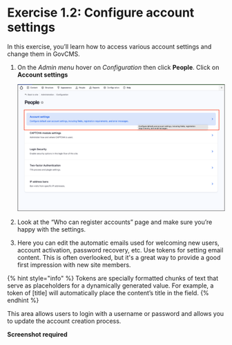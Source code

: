 # Exercise 1.2: Configure account settings

In this exercise, you’ll learn how to access various account settings and change them in GovCMS.

1.  On the _Admin menu_ hover on _Configuration_ then click **People**. Click on **Account settings**

    <img src="../.gitbook/assets/Unit-1-Account-Settings-1.png" alt="Information" data-size="original">
2. Look at the “Who can register accounts” page and make sure you’re happy with the settings.
3. Here you can edit the automatic emails used for welcoming new users, account activation, password recovery, etc. Use tokens for setting email content. This is often overlooked, but it's a great way to provide a good first impression with new site members.

{% hint style="info" %}
Tokens are specially formatted chunks of text that serve as placeholders for a dynamically generated value. For example, a token of \[title] will automatically place the content’s title in the field.
{% endhint %}

This area allows users to login with a username or password and allows you to update the account creation process.

**Screenshot required**
